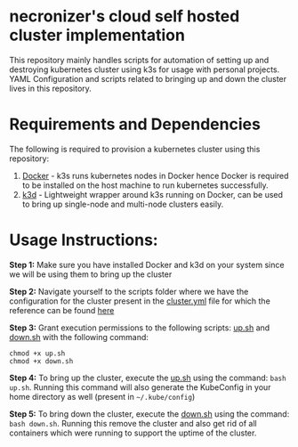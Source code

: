 # necronizer's cloud self hosted cluster implementation

This repository mainly handles scripts for automation of setting up and destroying kubernetes cluster using k3s for usage with personal projects. YAML Configuration and scripts related to bringing up and down the cluster lives in this repository.

# Requirements and Dependencies

The following is required to provision a kubernetes cluster using this repository:

1. [Docker](https://www.docker.com/) - k3s runs kubernetes nodes in Docker hence Docker is required to be installed on the host machine to run kubernetes successfully.
2. [k3d](https://k3d.io/stable/) - Lightweight wrapper around k3s running on Docker, can be used to bring up single-node and multi-node clusters easily. 

# Usage Instructions:

**Step 1:** Make sure you have installed Docker and k3d on your system since we will be using them to bring up the cluster

**Step 2:** Navigate yourself to the scripts folder where we have the configuration for the cluster present in the [cluster.yml](scripts/cluster.yml) file for which the reference can be found [here](https://k3d.io/stable/usage/configfile/)

**Step 3:** Grant execution permissions to the following scripts: [up.sh](cluster/up.sh) and [down.sh](cluster/down.sh) with the following command:
```
chmod +x up.sh
chmod +x down.sh
```

**Step 4:** To bring up the cluster, execute the [up.sh](cluster/up.sh) using the command: `bash up.sh`. Running this command will also generate the KubeConfig in your home directory as well (present in `~/.kube/config`)

**Step 5:** To bring down the cluster, execute the [down.sh](cluster/down.sh) using the command: `bash down.sh`. Running this remove the cluster and also get rid of all containers which were running to support the uptime of the cluster.
